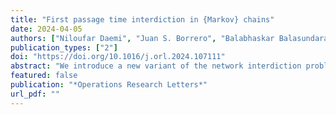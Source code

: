 ```yaml
---
title: "First passage time interdiction in {Markov} chains"
date: 2024-04-05
authors: ["Niloufar Daemi", "Juan S. Borrero", "Balabhaskar Balasundaram"]
publication_types: ["2"]
doi: "https://doi.org/10.1016/j.orl.2024.107111"
abstract: "We introduce a new variant of the network interdiction problem with a Markovian evader that randomly chooses a neighboring vertex in each step to build their path from designated source(s) to terminal(s). The interdictor's goal is to maximize the evader’s minimum expected _first passage time_. We establish sufficient conditions for the interdiction to not be counter-productive, prove that the problem is NP-hard, and demonstrate the model’s usefulness by solving a mixed-integer programming formulation on a test bed of social networks."
featured: false
publication: "*Operations Research Letters*"
url_pdf: ""
---
```


